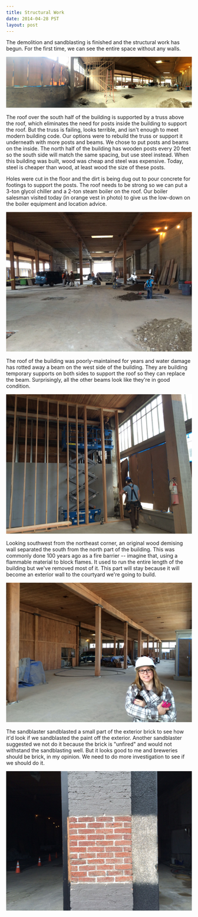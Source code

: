 ```yaml
---
title: Structural Work
date: 2014-04-28 PST
layout: post
---
```


The demolition and sandblasting is finished and the structural work has begun. For the first time, we can see the entire space without any walls.

![](/img/news/IMG_0039.jpg)

<!--more-->

The roof over the south half of the building is supported by a truss above the roof, which eliminates the need for posts inside the building to support the roof. But the truss is failing, looks terrible, and isn't enough to meet modern building code. Our options were to rebuild the truss or support it underneath with more posts and beams. We chose to put  posts and beams on the inside. The north half of the building has wooden posts every 20 feet so the south side will match the same spacing, but use steel instead. When this building was built, wood was cheap and steel was expensive. Today, steel is cheaper than wood, at least wood the size of these posts.

Holes were cut in the floor and the dirt is being dug out to pour concrete for footings to support the posts. The roof needs to be strong so we can put a 3-ton glycol chiller and a 2-ton steam boiler on the roof. Our boiler salesman visited today (in orange vest in photo) to give us the low-down on the boiler equipment and location advice.

![](/img/news/IMG_0038.jpg)

The roof of the building was poorly-maintained for years and water damage has rotted away a beam on the west side of the building. They are building temporary supports on both sides to support the roof so they can replace the beam. Surprisingly, all the other beams look like they're in good condition.

![](/img/news/IMG_0035.jpg)

Looking southwest from the northeast corner, an original wood demising wall separated the south from the north part of the building. This was commonly done 100 years ago as a fire barrier -- imagine that, using a flammable material to block flames. It used to run the entire length of the building but we've removed most of it. This part will stay because it will become an exterior wall to the courtyard we're going to build.

![](/img/news/IMG_0050.jpg)

The sandblaster sandblasted a small part of the exterior brick to see how it'd look if we sandblasted the paint off the exterior. Another sandblaster suggested we not do it because the brick is "unfired" and would not withstand the sandblasting well. But it looks good to me and breweries should be brick, in my opinion. We need to do more investigation to see if we should do it.

![](/img/news/IMG_0043.jpg)
